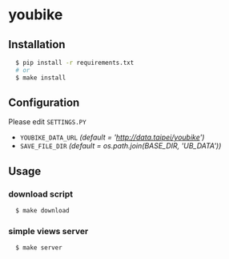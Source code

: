 # youbike

## Installation

```bash
  $ pip install -r requirements.txt
  # or
  $ make install
```

## Configuration

Please edit `SETTINGS.PY`

- `YOUBIKE_DATA_URL` *(default = 'http://data.taipei/youbike')*
- `SAVE_FILE_DIR` *(default = os.path.join(BASE_DIR, 'UB_DATA'))*

## Usage

### download script
``` bash
  $ make download
```

### simple views server
``` bash
  $ make server
```
